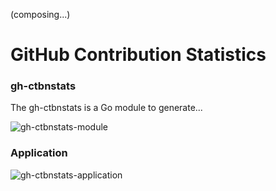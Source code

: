 (composing...)

# GitHub Contribution Statistics

### gh-ctbnstats

The gh-ctbnstats is a Go module to generate...

![gh-ctbnstats-module](/img/gh-ctbnstats-module.svg)

### Application

![gh-ctbnstats-application](/img/gh-ctbnstats-application.svg)
